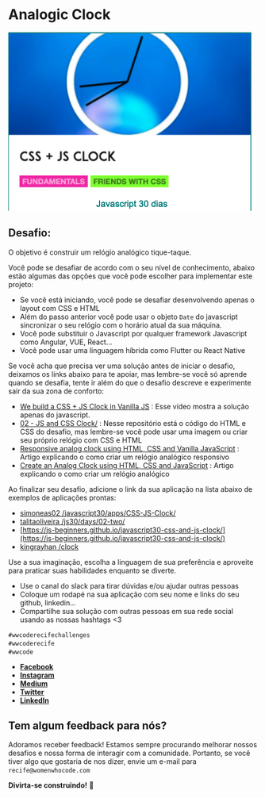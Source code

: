 # Analogic Clock

![Um relógio analógico com o texto: CSS + JS Clock](./clock.png)

## Desafio:

O objetivo é construir um relógio analógico tique-taque.

Você pode se desafiar de acordo com o seu nível de conhecimento, abaixo estão algumas das opções que você pode escolher para implementar este projeto:

- Se você está iniciando, você pode se desafiar desenvolvendo apenas o layout com CSS e HTML
- Além do passo anterior você pode usar o objeto `Date` do javascript sincronizar o seu relógio com o horário atual da sua máquina.
- Você pode substituir o Javascript por qualquer framework Javascript como Angular, VUE, React...
- Você pode usar uma linguagem híbrida como Flutter ou React Native

Se você acha que precisa ver uma solução antes de iniciar o desafio, deixamos os links abaixo para te apoiar, mas lembre-se você só aprende quando se desafia, tente ir além do que o desafio descreve e experimente sair da sua zona de conforto:

- [We build a CSS + JS Clock in Vanilla JS](https://www.youtube.com/watch?v=xu87YWbr4X0&list=PLu8EoSxDXHP6CGK4YVJhL_VWetA865GOH&index=2) : Esse vídeo mostra a solução apenas do javascript.
- [02 - JS and CSS Clock/](https://github.com/wesbos/JavaScript30/tree/master/02%20-%20JS%20and%20CSS%20Clock) : Nesse repositório está o código do HTML e CSS do desafio, mas lembre-se você pode usar uma imagem ou criar seu próprio relógio com CSS e HTML
- [Responsive analog clock using HTML, CSS and Vanilla JavaScript](https://www.geeksforgeeks.org/responsive-analog-clock-using-html-css-and-vanilla-javascript/?ref=rp) : Artigo explicando o como criar um relógio analógico responsivo
- [Create an Analog Clock using HTML, CSS and JavaScript](https://www.geeksforgeeks.org/how-to-create-analog-clock-using-html-css-and-javascript/?ref=rp) : Artigo explicando o como criar um relógio analógico

Ao finalizar seu desafio, adicione o link da sua aplicação na lista abaixo de exemplos de aplicações prontas:

- [simoneas02 /javascript30/apps/CSS-JS-Clock/](https://simoneas02.github.io/javascript30/apps/CSS-JS-Clock/)
- [talitaoliveira /js30/days/02-two/](https://talitaoliveira.com.br/js30/days/02-two/)
- [https://js-beginners.github.io/javascript30-css-and-js-clock/](https://js-beginners.github.io/javascript30-css-and-js-clock/)
- [kingrayhan /clock](https://kingrayhan.github.io/clock/)

Use a sua imaginação, escolha a linguagem de sua preferência e aproveite para praticar suas habilidades enquanto se diverte.

- Use o canal do slack para tirar dúvidas e/ou ajudar outras pessoas
- Coloque um rodapé na sua aplicação com seu nome e links do seu github, linkedin...
- Compartilhe sua solução com outras pessoas em sua rede social usando as nossas hashtags <3

```javascript
#wwcoderecifechallenges
#wwcoderecife
#wwcode
```

- **[Facebook](https://www.facebook.com/groups/wwcrecife)**
- **[Instagram](http://instagram.com/wwcoderecife)**
- **[Medium](https://medium.com/@karina_43953)**
- **[Twitter](https://twitter.com/WWCode_Recife)**
- **[LinkedIn](https://www.linkedin.com/company/women-who-code-recife)**

## Tem algum feedback para nós?

Adoramos receber feedback! Estamos sempre procurando melhorar nossos
desafios e nossa forma de interagir com a comunidade. Portanto, se você
tiver algo que gostaria de nos dizer, envie um e-mail para `recife@womenwhocode.com`

**Divirta-se construindo!** 🚀
